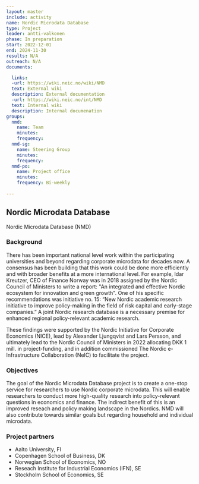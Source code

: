 ```yaml
---
layout: master
include: activity
name: Nordic Microdata Database
type: Project
leader: antti-valkonen
phase: In preparation
start: 2022-12-01
end: 2024-11-30
results: N/A
outreach: N/A
documents:

  links:
  -url: https://wiki.neic.no/wiki/NMD
  text: External wiki
  description: External documentation
  -url: https://wiki.neic.no/int/NMD
  text: Internal wiki
  description: Internal documenation
groups:
  nmd:
    name: Team
    minutes: 
    frequency: 
  nmd-sg:
    name: Steering Group 
    minutes: 
    frequency: 
  nmd-po:
    name: Project office
    minutes:
    frequency: Bi-weekly
     
---
```

## Nordic Microdata Database

 Nordic Microdata Database (NMD)

### Background

There has been important national level work within the participating universities and beyond regarding corporate microdata for decades now. A consensus has been building that this work could be done more efficiently and with broader benefits at a more international level. For example, Idar Kreutzer, CEO of Finance Norway was in 2018 assigned by the Nordic Council of Ministers to write a report: "An integrated and effective Nordic ecosystem for innovation and green growth". One of his specific recommendations was initiative no. 15: “New Nordic academic research initiative to improve policy-making in the field of risk capital and early-stage companies.” A joint Nordic research database is a necessary premise for enhanced regional policy-relevant academic research.

These findings were supported by the Nordic Initiative for Corporate Economics (NICE), lead by Alexander Ljungqvist and Lars Persson, and ultimately lead to the Nordic Council of Ministers in 2022 allocating DKK 1 mill. in project-funding, and in addition commissioned The Nordic e-Infrastructure Collaboration (NeIC) to facilitate the project.


### Objectives

The goal of the Nordic Microdata Database project is to create a one-stop service for researchers to use Nordic corporate microdata. This will enable researchers to conduct more high-quality research into policy-relevant questions in economics and finance. The indirect benefit of this is an improved reseach and policy making landscape in the Nordics. NMD will also contribute towards similar goals but regarding household and individual microdata.

### Project partners

* Aalto University, FI
* Copenhagen School of Business, DK
* Norwegian School of Economics, NO
* Reseach Institute for Industrial Economics (IFN), SE
* Stockholm School of Economics, SE

